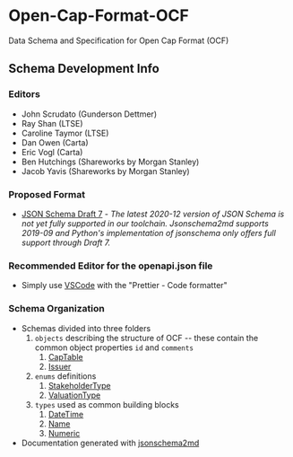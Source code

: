 # Open-Cap-Format-OCF
Data Schema and Specification for Open Cap Format (OCF)

## Schema Development Info

### Editors
- John Scrudato (Gunderson Dettmer)
- Ray Shan (LTSE)
- Caroline Taymor (LTSE)
- Dan Owen (Carta)
- Eric Vogl (Carta)
- Ben Hutchings (Shareworks by Morgan Stanley)
- Jacob Yavis (Shareworks by Morgan Stanley)

### Proposed Format
- [JSON Schema Draft 7](https://json-schema.org/specification-links.html#draft-7) - *The latest 2020-12 version of JSON
  Schema is not yet fully supported in our toolchain. Jsonschema2md supports 2019-09 and Python's implementation of 
  jsonschema only offers full support through Draft 7.*

### Recommended Editor for the openapi.json file
- Simply use [VSCode](https://code.visualstudio.com/) with the "Prettier - Code formatter" 

### Schema Organization
- Schemas divided into three folders
  1. `objects` describing the structure of OCF -- these contain the common object properties `id` and `comments`
     1. [CapTable](docs/captable.md)
     2. [Issuer](docs/issuer.md)
  2. `enums` definitions 
     1. [StakeholderType](docs/stakeholder.md#stakeholder-type)
     2. [ValuationType](docs/valuation.md#valuation-type)
  3. `types` used as common building blocks 
     1. [DateTime](docs/datetime.md) 
     2. [Name](docs/name.md) 
     3. [Numeric](docs/numeric.md)
- Documentation generated with [jsonschema2md](https://github.com/adobe/jsonschema2md)